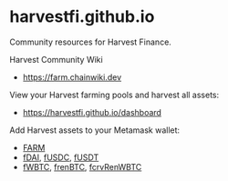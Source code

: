 # harvestfi.github.io
Community resources for Harvest Finance.

Harvest Community Wiki
- https://farm.chainwiki.dev

View your Harvest farming pools and harvest all assets:
- https://harvestfi.github.io/dashboard

Add Harvest assets to your Metamask wallet:
- [FARM](/add-farm)
- [fDAI](/add-fdai), [fUSDC](/add-fusdc), [fUSDT](/add-fusdt)
- [fWBTC](/add-fwbtc), [frenBTC](/add-frenbtc), [fcrvRenWBTC](/add-fcrvrenwbtc)

